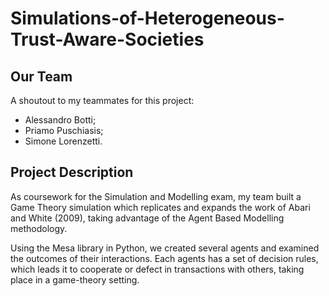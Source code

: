# Simulations-of-Heterogeneous-Trust-Aware-Societies

## Our Team

A shoutout to my teammates for this project:
- Alessandro Botti;
- Priamo Puschiasis;
- Simone Lorenzetti.

## Project Description
As coursework for the Simulation and Modelling exam, my team built a Game Theory simulation which replicates and expands the work of Abari and White (2009), taking advantage of the Agent Based Modelling methodology.

Using the Mesa library in Python, we created several agents and examined the outcomes of their interactions.
Each agents has a set of decision rules, which leads it to cooperate or defect in transactions with others, taking place in a game-theory setting.
